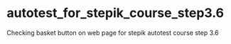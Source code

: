 # autotest_for_stepik_course_step3.6
Checking basket button on web page for stepik autotest course step 3.6
